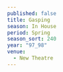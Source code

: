 ```yaml
---
published: false
title: Gasping
season: In House
period: Spring
season_sort: 240
year: "97_98"
venue:
  - New Theatre
---
```




